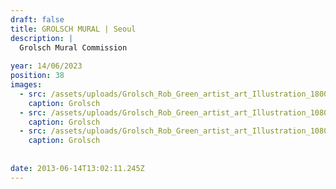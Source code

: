 ```yaml
---
draft: false
title: GROLSCH MURAL | Seoul
description: |
  Grolsch Mural Commission
  
year: 14/06/2023
position: 38
images:
  - src: /assets/uploads/Grolsch_Rob_Green_artist_art_Illustration_1800.jpg
    caption: Grolsch
  - src: /assets/uploads/Grolsch_Rob_Green_artist_art_Illustration_1080_02.jpg
    caption: Grolsch
  - src: /assets/uploads/Grolsch_Rob_Green_artist_art_Illustration_1080_03.jpg
    caption: Grolsch
    
    
date: 2013-06-14T13:02:11.245Z
---
```


